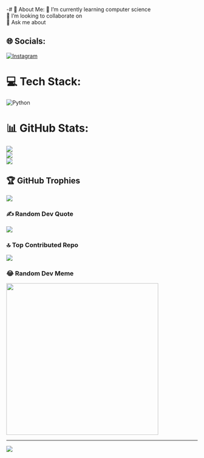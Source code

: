 -# 💫 About Me:
🌱 I’m currently learning computer science<br>👯 I’m looking to collaborate on<br>💬 Ask me about<br>


## 🌐 Socials:
[![Instagram](https://img.shields.io/badge/Instagram-%23E4405F.svg?logo=Instagram&logoColor=white)](https://instagram.com/memon_aariz) 

# 💻 Tech Stack:
![Python](https://img.shields.io/badge/python-3670A0?style=for-the-badge&logo=python&logoColor=ffdd54)
# 📊 GitHub Stats:
![](https://github-readme-stats.vercel.app/api?username=Aariz2804&theme=dark&hide_border=false&include_all_commits=false&count_private=false)<br/>
![](https://github-readme-streak-stats.herokuapp.com/?user=Aariz2804&theme=dark&hide_border=false)<br/>
![](https://github-readme-stats.vercel.app/api/top-langs/?username=Aariz2804&theme=dark&hide_border=false&include_all_commits=false&count_private=false&layout=compact)

## 🏆 GitHub Trophies
![](https://github-profile-trophy.vercel.app/?username=Aariz2804&theme=radical&no-frame=false&no-bg=true&margin-w=4)

### ✍️ Random Dev Quote
![](https://quotes-github-readme.vercel.app/api?type=horizontal&theme=radical)

### 🔝 Top Contributed Repo
![](https://github-contributor-stats.vercel.app/api?username=Aariz2804&limit=5&theme=flat&combine_all_yearly_contributions=true)

### 😂 Random Dev Meme
<img src='https://randommeme-five.vercel.app/' style="height: 400px;"/>

---
[![](https://visitcount.itsvg.in/api?id=Aariz2804&icon=0&color=0)](https://visitcount.itsvg.in)

<!-- Proudly created with GPRM ( https://gprm.itsvg.in ) -->
